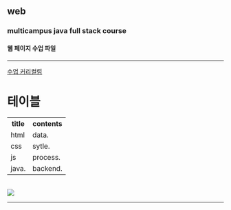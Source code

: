 ## web
### multicampus java full stack course
#### 웹 페이지 수업 파일
<hr>
<a href="https://docs.google.com/spreadsheets/d/1HG_dOJp-P5N16dK5TnKN7ECE8K1BvNeQz3_8bXNce9w/edit#gid=89749885">수업 커리컬럼</a>
<br>
<h1>테이블</h1>
<table>
  <tr><th>title</th><th>contents</th></tr>
  <tr><td>html</td><td>data.</td></tr>
  <tr><td>css</td><td>sytle.</td></tr>
  <tr><td>js</td><td>process.</td></tr>
  <tr><td>java.</td><td>backend.</td></tr>
</table>
<br>
<img src="https://event.multicampus.com/backend/images/promotion/PR010149/pc/visual-06.png">
<hr>
